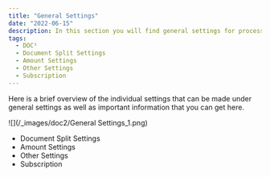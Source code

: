 ```yaml
---
title: "General Settings"
date: "2022-06-15"
description: In this section you will find general settings for processing documents and the most important information about the duration of your subscription.
tags:
  - DOC²
  - Document Split Settings
  - Amount Settings
  - Other Settings
  - Subscription
---
```


Here is a brief overview of the individual settings that can be made under general settings as well as important information that you can get here. 

![](/_images/doc2/General Settings_1.png)

* Document Split Settings
* Amount Settings
* Other Settings
* Subscription

